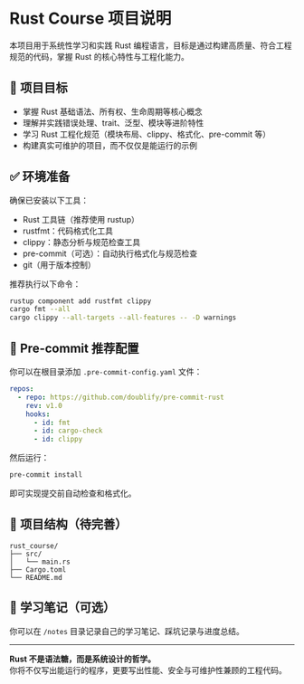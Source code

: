 


# Rust Course 项目说明

本项目用于系统性学习和实践 Rust 编程语言，目标是通过构建高质量、符合工程规范的代码，掌握 Rust 的核心特性与工程化能力。

## 📌 项目目标

- 掌握 Rust 基础语法、所有权、生命周期等核心概念
- 理解并实践错误处理、trait、泛型、模块等进阶特性
- 学习 Rust 工程化规范（模块布局、clippy、格式化、pre-commit 等）
- 构建真实可维护的项目，而不仅仅是能运行的示例

## ✅ 环境准备

确保已安装以下工具：

- Rust 工具链（推荐使用 rustup）
- rustfmt：代码格式化工具
- clippy：静态分析与规范检查工具
- pre-commit（可选）：自动执行格式化与规范检查
- git（用于版本控制）

推荐执行以下命令：

```bash
rustup component add rustfmt clippy
cargo fmt --all
cargo clippy --all-targets --all-features -- -D warnings
```

## 🔧 Pre-commit 推荐配置

你可以在根目录添加 `.pre-commit-config.yaml` 文件：

```yaml
repos:
  - repo: https://github.com/doublify/pre-commit-rust
    rev: v1.0
    hooks:
      - id: fmt
      - id: cargo-check
      - id: clippy
```

然后运行：

```bash
pre-commit install
```

即可实现提交前自动检查和格式化。

## 🧱 项目结构（待完善）

```
rust_course/
├── src/
│   └── main.rs
├── Cargo.toml
└── README.md
```

## 📖 学习笔记（可选）

你可以在 `/notes` 目录记录自己的学习笔记、踩坑记录与进度总结。

---

**Rust 不是语法糖，而是系统设计的哲学。**  
你将不仅写出能运行的程序，更要写出性能、安全与可维护性兼顾的工程代码。